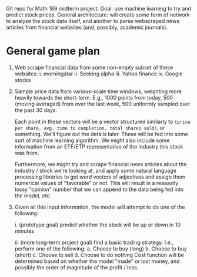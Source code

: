 Git repo for Math 189 midterm project. Goal: use machine learning to
try and predict stock prices. General architecture: will create some
form of network to analyze the stock data itself, and another to parse
webscraped news articles from financial websites (and, possibly,
academic journals).

# General game plan
1. Web scrape financial data from some non-empty subset of these
   websites:
   i. morningstar
   ii. Seeking alpha
   iii. Yahoo finance
   iv. Google stocks

2. Sample price data from various-scale time windows, weighting more
   heavily towards the short-term. E.g., 1000 points from today, 500
   (moving averaged) from over the last week, 500 uniformly sampled
   over the past 30 days.

   Each point in these vectors will be a vector structured similarly
   to `(price per share, avg. time to completion, total shares sold)`,
   or something. We'll figure out the details later. These will be fed
   into some sort of machine learning algorithm. We might also include
   some information from an ETF/ETP representative of the industry
   this stock was from.

   Furthermore, we might try and scrape financial news articles about
   the industry / stock we're looking at, and apply some natural
   language processing libraries to get word vectors of adjectives and
   assign them numerical values of "favorable" or not. This will
   result in a reaaaally lossy "opinion" number that we can append to
   the data being fed into the model, etc.

3. Given all this input information, the model will attempt to do one
   of the following:

   i. (prototype goal) predict whether the stock will be up or down in
   10 minutes

   ii. (more long-term project goal) find a basic trading strategy.
   I.e., perform one of the following:
       a. Choose to buy (long)
       b. Choose to buy (short)
       c. Choose to sell
       d. Choose to do nothing
   Cost function will be determined based on whether the model "made" or
   lost money, and possibly the order of magnitude of the profit /
   loss.
